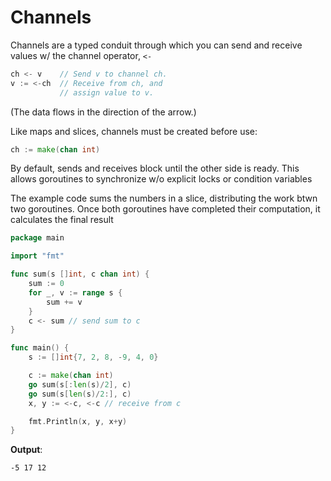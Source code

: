 # Channels

Channels are a typed conduit through which you can send and receive values w/ the channel operator, `<-`

```go
ch <- v    // Send v to channel ch.
v := <-ch  // Receive from ch, and
           // assign value to v.
```

(The data flows in the direction of the arrow.)

Like maps and slices, channels must be created before use:

```go
ch := make(chan int)
```

By default, sends and receives block until the other side is ready. This allows goroutines to synchronize w/o explicit locks or condition variables

The example code sums the numbers in a slice, distributing the work btwn two goroutines. Once both goroutines have completed their computation, it calculates the final result

```go
package main

import "fmt"

func sum(s []int, c chan int) {
	sum := 0
	for _, v := range s {
		sum += v
	}
	c <- sum // send sum to c
}

func main() {
	s := []int{7, 2, 8, -9, 4, 0}

	c := make(chan int)
	go sum(s[:len(s)/2], c)
	go sum(s[len(s)/2:], c)
	x, y := <-c, <-c // receive from c

	fmt.Println(x, y, x+y)
}
```

**Output**:

```zsh
-5 17 12
```
